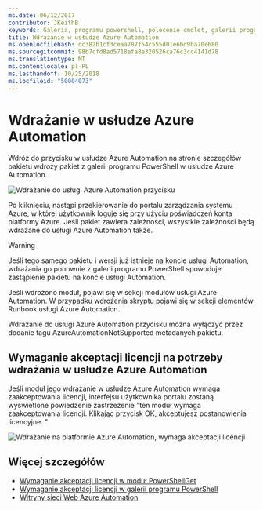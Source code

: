 ```yaml
---
ms.date: 06/12/2017
contributor: JKeithB
keywords: Galeria, programu powershell, polecenie cmdlet, galerii programu PowerShell
title: Wdrażanie w usłudze Azure Automation
ms.openlocfilehash: dc382b1cf3ceaa787f54c555d01e6bd9ba70e680
ms.sourcegitcommit: 98b7cfd8ad5718efa8e320526ca76c3cc4141d78
ms.translationtype: MT
ms.contentlocale: pl-PL
ms.lasthandoff: 10/25/2018
ms.locfileid: "50004073"
---
```

# <a name="deploy-to-azure-automation"></a>Wdrażanie w usłudze Azure Automation

Wdróż do przycisku w usłudze Azure Automation na stronie szczegółów pakietu wdroży pakiet z galerii programu PowerShell w usłudze Azure Automation.

![Wdrażanie do usługi Azure Automation przycisku](../../Images/DeployToAzureAutomationButton.png)

Po kliknięciu, nastąpi przekierowanie do portalu zarządzania systemu Azure, w której użytkownik loguje się przy użyciu poświadczeń konta platformy Azure.
Jeśli pakiet zawiera zależności, wszystkie zależności będą wdrażane do usługi Azure Automation także.

> [!WARNING]
> Jeśli tego samego pakietu i wersji już istnieje na koncie usługi Automation, wdrażania go ponownie z galerii programu PowerShell spowoduje zastąpienie pakietu na koncie usługi Automation.

Jeśli wdrożono moduł, pojawi się w sekcji modułów usługi Azure Automation.  W przypadku wdrożenia skryptu pojawi się w sekcji elementów Runbook usługi Azure Automation.

Wdrażanie do usługi Azure Automation przycisku można wyłączyć przez dodanie tagu AzureAutomationNotSupported metadanych pakietu.

## <a name="require-license-acceptance-on-deploy-to-azure-automation"></a>Wymaganie akceptacji licencji na potrzeby wdrażania w usłudze Azure Automation

Jeśli moduł jego wdrażanie w usłudze Azure Automation wymaga zaakceptowania licencji, interfejsu użytkownika portalu zostaną wyświetlone powiedzenie zastrzeżenie "ten moduł wymaga zaakceptowania licencji. Klikając przycisk OK, akceptujesz postanowienia licencyjne. "

![Wdrażanie na platformie Azure Automation, wymaga akceptacji licencji](../../Images/DeployToAzureAutomationRequireLicenseAcceptanceDisclaimer.png)

## <a name="more-details"></a>Więcej szczegółów

- [Wymaganie akceptacji licencji w moduł PowerShellGet](../../concepts/module-license-acceptance.md)
- [Wymaganie akceptacji licencji w galerii programu PowerShell](packages-that-require-license-acceptance.md)
- [Witryny sieci Web Azure Automation](http://azure.microsoft.com/services/automation/)
